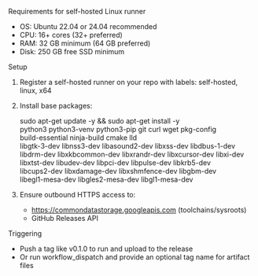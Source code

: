 Requirements for self-hosted Linux runner

- OS: Ubuntu 22.04 or 24.04 recommended
- CPU: 16+ cores (32+ preferred)
- RAM: 32 GB minimum (64 GB preferred)
- Disk: 250 GB free SSD minimum

Setup

1) Register a self-hosted runner on your repo with labels: self-hosted, linux, x64
2) Install base packages:

   sudo apt-get update -y && sudo apt-get install -y \
     python3 python3-venv python3-pip git curl wget pkg-config \
     build-essential ninja-build cmake lld \
     libgtk-3-dev libnss3-dev libasound2-dev libxss-dev libdbus-1-dev \
     libdrm-dev libxkbcommon-dev libxrandr-dev libxcursor-dev libxi-dev \
     libxtst-dev libudev-dev libpci-dev libpulse-dev libkrb5-dev \
     libcups2-dev libxdamage-dev libxshmfence-dev libgbm-dev \
     libegl1-mesa-dev libgles2-mesa-dev libgl1-mesa-dev

3) Ensure outbound HTTPS access to:

   - https://commondatastorage.googleapis.com (toolchains/sysroots)
   - GitHub Releases API

Triggering

- Push a tag like v0.1.0 to run and upload to the release
- Or run workflow_dispatch and provide an optional tag name for artifact files


